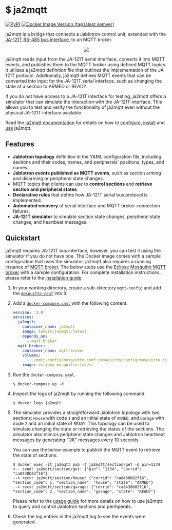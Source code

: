 # $ ja2mqtt

[![PyPI](https://img.shields.io/pypi/v/ja2mqtt?label=PyPI)](https://pypi.org/project/ja2mqtt/)
[![Docker Image Version (tag latest semver)](https://img.shields.io/docker/v/tomvit/ja2mqtt/latest?label=Docker)](https://hub.docker.com/r/tomvit/ja2mqtt/tags)

<!-- start elevator-pitch -->

ja2mqtt is a bridge that connects a Jablotron control unit, extended with the [JA-121T RS-485 bus interface](https://www.jablotron.com/en/produkt/rs-485-bus-interface-426/), to an MQTT broker.

<p align="center">
  <img src="https://docs.google.com/drawings/export/svg?id=1GINAM_3vBMGUWAl9Av3RNUfqQ2NBDTurdChcjQiTuOw" />
</p>

ja2mqtt reads input from the JA-121T serial interface, converts it into MQTT events, and publishes them to the MQTT broker using defined MQTT topics. It utilizes a ja2mqtt definition file that outlines the implementation of the JA-121T protocol. Additionally, ja2mqtt defines MQTT events that can be converted into input for the JA-121T serial interface, such as changing the state of a section to ARMED or READY.

<!-- end elevator-pitch -->

If you do not have access to a JA-121T interface for testing, ja2mqtt offers a simulator that can simulate the interaction with the JA-121T interface. This allows you to test and verify the functionality of ja2mqtt even without the physical JA-121T interface available.

Read the [ja2mqtt documentation](https://ja2mqtt.vitvar.com) for details on how to [configure](https://ja2mqtt.vitvar.com/configuration/), [install](https://ja2mqtt.vitvar.com/installation.html) and [use](https://ja2mqtt.vitvar.com/usage.html) ja2mqtt.  

## Features

<!-- start features -->

* **Jablotron topology** definition in the YAML configuration file, including sections and their codes, names, and peripherals' positions, types, and names.
* **Jablotron events published as MQTT events**, such as section arming and disarming or peripheral state changes.
* MQTT topics that clients can use to **control sections** and **retrieve section and peripheral states**.
* **Declarative rules** that define how JA-121T serial bus protocol is implemented.
* **Automated recovery** of serial interface and MQTT broker connection failures.
* **JA-121T simulator** to simulate section state changes, peripheral state changes, and heartbeat messages.

<!-- end features -->

## Quickstart

<!-- start quickstart -->

ja2mqtt requires JA-121T bus interface, however, you can test it using the simulator if you do not have one. The Docker image comes with a sample configuration that uses the simulator. ja2mqtt also requires a running instance of [MQTT broker](https://mqtt.org/). The below steps use the [Eclipse Mosquitto MQTT broker](https://mosquitto.org/) with a sample configuration. For complete installation instructions, please refer to the [installation guide](https://ja2mqtt.vitvar.com/installation.html).

1. In your working directory, create a sub-directory `mqtt-config` and add the [`mosquitto.conf`](https://github.com/tomvit/ja2mqtt/tree/master/docker/mqtt-config/mosquitto.conf) into it.

1. Add a [`docker-compose.yaml`](https://github.com/tomvit/ja2mqtt/tree/master/docker/docker-compose.yaml) with the following content.

   ```yaml
   version: '3.0'
   services:
     ja2mqtt:
       container_name: ja2mqtt
       image: tomvit/ja2mqtt:latest
       depends_on:
         - mqtt-broker
     mqtt-broker:
       container_name: mqtt-broker
       volumes:
         - ./mqtt-config/mosquitto.conf:/mosquitto/config/mosquitto.conf
       image: eclipse-mosquitto:latest
   ```

1. Run the `docker-compose.yaml`.

   ```
   $ docker-compose up -d
   ```

2. Inspect the logs of ja2mqtt by running the following command:

   ```
   $ docker logs ja2mqtt
   ```

3. The simulator provides a straightforward Jablotron topology with two sections: `House` with code `1` and an initial state of `ARMED`, and `Garage` with code `2` and an initial state of `READY`. This topology can be used to simulate changing the state or retrieving the status of the sections. The simulator also mimics peripheral state changes and Jablotron heartbeat messages by generating "OK" messages every 10 seconds.

   You can use the below example to publish the MQTT event to retrieve the state of sections:

   ```
   $ docker exec -it ja2mqtt pub -t ja2mqtt/section/get -d pin=1234
   <-- send: ja2mqtt/section/get: {"pin": "1234", "corrid": "ca8438b82f16"}
   --> recv: ja2mqtt/section/house: {"corrid": "ca8438b82f16", "section_code": 1, "section_name": "house", "state": "ARMED"}
   --> recv: ja2mqtt/section/garage: {"corrid": "ca8438b82f16", "section_code": 2, "section_name": "garage", "state": "READY"}   
   ```

   Please refer to the [usage guide](https://ja2mqtt.vitvar.com/usage.html) for more details on how to use ja2mqtt to query and control Jablotron sections and perihperals.


4. Check the log entries in the ja2mqtt log to see the events were generated.

<!-- end quickstart -->
